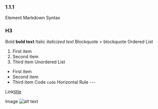 ### 1.1.1 

Element	Markdown Syntax
### H3
Bold	**bold text**
Italic	*italicized text*
Blockquote	> blockquote
Ordered List	
1. First item
2. Second item
3. Third item
Unordered List
- First item
- Second item
- Third item
Code	`code`
Horizontal Rule	---

Link[title](1.1.2)

Image	![alt text](c:\\work\\image.png)
